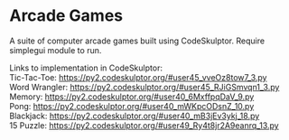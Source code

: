 # Arcade Games

A suite of computer arcade games built using CodeSkulptor. Require simplegui module to run.

Links to implementation in CodeSkulptor: <br />
Tic-Tac-Toe: https://py2.codeskulptor.org/#user45_vveOz8tow7_3.py <br />
Word Wrangler: https://py2.codeskulptor.org/#user45_RJiGSmvqn1_3.py<br />
Memory: https://py2.codeskulptor.org/#user40_6MxffpqDaV_9.py<br />
Pong: https://py2.codeskulptor.org/#user40_mWKpcODsnZ_10.py<br />
Blackjack: https://py2.codeskulptor.org/#user40_mB3jEv3ykj_18.py<br />
15 Puzzle: https://py2.codeskulptor.org/#user49_Ry4t8jr2A9eanrq_13.py<br />
